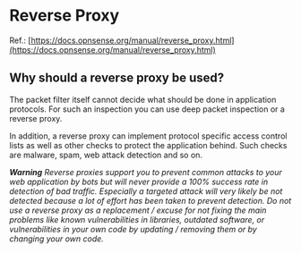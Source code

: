 # Reverse Proxy
Ref.: [https://docs.opnsense.org/manual/reverse_proxy.html](https://docs.opnsense.org/manual/reverse_proxy.html)

## Why should a reverse proxy be used?
The packet filter itself cannot decide what should be done in application protocols. For such an inspection you can use deep packet inspection or a reverse proxy.

In addition, a reverse proxy can implement protocol specific access control lists as well as other checks to protect the application behind. Such checks are malware, spam, web attack detection and so on.

___Warning___
_Reverse proxies support you to prevent common attacks to your web application by bots but will never provide a 100% success rate in detection of bad traffic. Especially a targeted attack will very likely be not detected because a lot of effort has been taken to prevent detection. Do not use a reverse proxy as a replacement / excuse for not fixing the main problems like known vulnerabilities in libraries, outdated software, or vulnerabilities in your own code by updating / removing them or by changing your own code._


